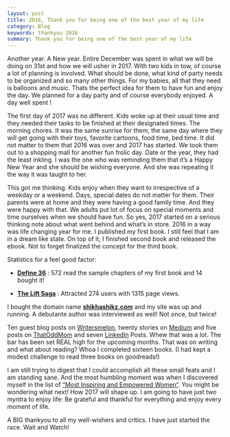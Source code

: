 ```yaml
---
layout: post
title: 2016, Thank you for being one of the best year of my life
category: Blog
keywords: thankyou 2016
summary: Thank you for being one of the best year of my life
---
```


Another year. A New year. Entire December was spent in what we will be doing on 31st and how we will usher in 2017. With two kids in tow, of course a lot of planning is involved. What should be done, what kind of party needs to be organized and so many other things. For my babies, all that they need is balloons and music. Thats the perfect idea for them to have fun and enjoy the day. We planned for a day party and of course everybody enjoyed. A day well spent !

The first day of 2017 was no different. Kids woke up at their usual time and they needed their tasks to be finished at their designated times. The morning chores. It was the same sunrise for them, the same day where they will get going with their toys, favorite cartoons, food time, bed time. It did not matter to them that 2016 was over and 2017 has started. We took them out to a shopping mall for another fun frolic day. Date or the year, they had the least inkling. I was the one who was reminding them that it’s a Happy New Year and she should be wishing everyone. And she was repeating it the way it was taught to her.

This got me thinking. Kids enjoy when they want to irrespective of a weekday or a weekend. Days, special dates do not matter for them. Their parents were at home and they were having a good family time. And they were happy with that. We adults put lot of focus on special moments and time ourselves when we should have fun. So yes, 2017 started on a serious thinking note about what went behind and what’s in store. 2016 in a way was life changing year for me. I published my first book. I still feel that I am in a dream like state. On top of it, I finished second book and released the ebook. Not to forget finalized the concept for the third book. 

Statistics for a feel good factor:

- **[Define 36](http://shikhashikz.com/book/define-36-twice-of-18.html)** : 572 read the sample chapters of my first book and 14 bought it!

- **[The Lift Saga](http://shikhashikz.com/book/the-lift-saga.html)** : Attracted 274 users with 1315 page views.


I bought the domain name **[shikhashikz.com](shikhashikz.com)** and my site was up and running. A debutante author was interviewed as well! Not once, but twice!

Ten guest blog posts on [Writersmelon](http://writersmelon.com), twenty stories on [Medium](https://medium.com/@Shikhashikz) and five posts on [ThatOddMom](https://thatoddmom.com/@Shikhashikz) and seven [LinkedIn](https://www.linkedin.com/in/shikha) Posts. Whew that was a lot. The bar has been set REAL high for the upcoming months. That was on writing and what about reading? Whoa I completed sixteen books. (I had kept a modest challenge to read three books on goodreads!)

I am still trying to digest that I could accomplish all these small feats and I am standing sane. And the most humbling moment was when I discovered myself in the list of [“Most Inspiring and Empowered Women“](http://linkis.com/wordpress.com/3O5IN). You might be wondering what next! How 2017 will shape up. I am going to have just two myntra to enjoy life: 
Be grateful and thankful for everything and enjoy every moment of life.

A BIG thankyou to all my well-wishers and critics. I have just started the race. Wait and Watch!